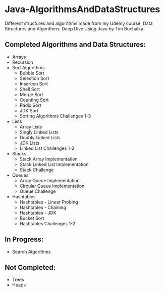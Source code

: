 # Java-AlgorithmsAndDataStructures
Different structures and algorithms made from my Udemy course, Data Structures and Algorithms: Deep Dive Using Java by Tim Buchalka

## Completed Algorithms and Data Structures:
- Arrays
- Recursion
- Sort Algorithms
  - Bubble Sort
  - Selection Sort
  - Insertion Sort
  - Shell Sort
  - Merge Sort
  - Counting Sort
  - Radix Sort
  - JDK Sort
  - Sorting Algorithms Challenges 1-3
- Lists
  - Array Lists 
  - Singly Linked Lists
  - Doubly Linked Lists
  - JDK Lists
  - Linked List Challenges 1-2
- Stacks
  - Stack Array Implementation
  - Stack Linked List Implementation
  - Stack Challenge
- Queues
  - Array Queue Implementation
  - Circular Queue Implementation
  - Queue Challenge
- Hashtables
  - Hashtables - Linear Probing
  - Hashtables - Chaining
  - Hashtables - JDK
  - Bucket Sort
  - Hashtables Challenges 1-2

## In Progress:
- Search Algorithms

## Not Completed:
- Trees
- Heaps
